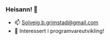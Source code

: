 ### Heisann! 👋

- 📫 Solveig.b.grimstad@gmail.com
- 🔭 Interessert i programvareutvikling!


<!--
**SolveigGrimstad/SolveigGrimstad** is a ✨ _special_ ✨ repository because its `README.md` (this file) appears on your GitHub profile.

Here are some ideas to get you started:

- 🔭 I’m currently working on ...
- 🌱 I’m currently learning ...
- 👯 I’m looking to collaborate on ...
- 🤔 I’m looking for help with ...
- 💬 Ask me about ...
- 📫 How to reach me: ...
- 😄 Pronouns: ...
- ⚡ Fun fact: ...
-->
